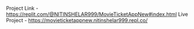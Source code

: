 Project Link - https://replit.com/@NITINSHELAR999/MovieTicketAppNew#index.html
Live Project - https://movieticketappnew.nitinshelar999.repl.co/
